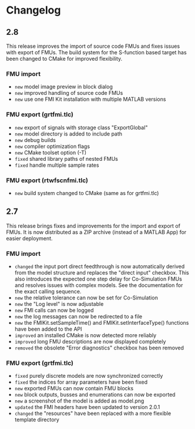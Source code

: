 # Changelog

## 2.8

This release improves the import of source code FMUs and fixes issues with export of FMUs.
The build system for the S-function based target has been changed to CMake for improved flexibility.

### FMU import

- `new` model image preview in block dialog
- `new` improved handling of source code FMUs
- `new` use one FMI Kit installation with multiple MATLAB versions

### FMU export (grtfmi.tlc)

- `new` export of signals with storage class "ExportGlobal"
- `new` model directory is added to include path
- `new` debug builds
- `new` compiler optimization flags
- `new` CMake toolset option (-T)
- `fixed` shared library paths of nested FMUs
- `fixed` handle multiple sample rates

### FMU export (rtwfscnfmi.tlc)

- `new` build system changed to CMake (same as for grtfmi.tlc)

## 2.7

This release brings fixes and improvements for the import and export of FMUs.
It is now distributed as a ZIP archive (instead of a MATLAB App) for easier deployment.

### FMU import

- `changed` the input port direct feedthrough is now automatically derived from the model structure and replaces the "direct input" checkbox.
  This also introduces the expected one step delay for Co-Simulation FMUs and resolves issues with complex models. See the documentation for the exact calling sequence.
- `new` the relative tolerance can now be set for Co-Simulation
- `new` the "Log level" is now adjustable
- `new` FMI calls can now be logged
- `new` the log messages can now be redirected to a file
- `new` the FMIKit.setSampleTime() and FMIKit.setInterfaceType() functions have been added to the API
- `improved` an installed CMake is now detected more reliably
- `improved` long FMU descriptions are now displayed completely
- `removed` the obsolete "Error diagnostics" checkbox has been removed

### FMU export (grtfmi.tlc)

- `fixed` purely discrete models are now synchronized correctly
- `fixed` the indices for array parameters have been fixed
- `new` exported FMUs can now contain FMU blocks
- `new` block outputs, busses and enumerations can now be exported
- `new` a screenshot of the model is added as model.png
- `updated` the FMI headers have been updated to version 2.0.1
- `changed` the "resources" have been replaced with a more flexible template directory
